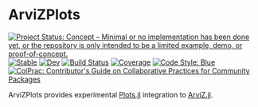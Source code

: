 # ArviZPlots

[![Project Status: Concept – Minimal or no implementation has been done yet, or the repository is only intended to be a limited example, demo, or proof-of-concept.](https://www.repostatus.org/badges/latest/concept.svg)](https://www.repostatus.org/#concept)
[![Stable](https://img.shields.io/badge/docs-stable-blue.svg)](https://arviz-devs.github.io/ArviZPlots.jl/stable)
[![Dev](https://img.shields.io/badge/docs-dev-blue.svg)](https://arviz-devs.github.io/ArviZPlots.jl/dev)
[![Build Status](https://github.com/arviz-devs/ArviZPlots.jl/workflows/CI/badge.svg)](https://github.com/arviz-devs/ArviZPlots.jl/actions)
[![Coverage](https://codecov.io/gh/arviz-devs/ArviZPlots.jl/branch/main/graph/badge.svg)](https://codecov.io/gh/arviz-devs/ArviZPlots.jl)
[![Code Style: Blue](https://img.shields.io/badge/code%20style-blue-4495d1.svg)](https://github.com/invenia/BlueStyle)
[![ColPrac: Contributor's Guide on Collaborative Practices for Community Packages](https://img.shields.io/badge/ColPrac-Contributor's%20Guide-blueviolet)](https://github.com/SciML/ColPrac)

ArviZPlots provides experimental [Plots.jl](https://github.com/JuliaPlots/Plots.jl) integration to [ArviZ.jl](https://github.com/arviz-devs/ArviZ.jl). 
